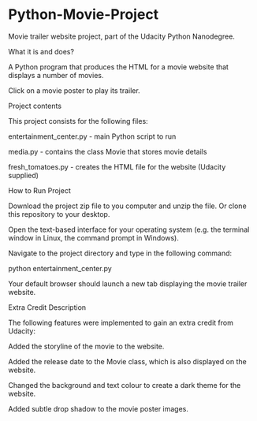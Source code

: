 # Python-Movie-Project
Movie trailer website project, part of the Udacity Python Nanodegree.

What it is and does?

A Python program that produces the HTML for a movie website that displays a number of movies. 

Click on a movie poster to play its trailer.

Project contents

This project consists for the following files:

entertainment_center.py - main Python script to run

media.py - contains the class Movie that stores movie details

fresh_tomatoes.py - creates the HTML file for the website (Udacity supplied)

How to Run Project

Download the project zip file to you computer and unzip the file. Or clone this repository to your desktop.

Open the text-based interface for your operating system (e.g. the terminal window in Linux, the command prompt in Windows).

Navigate to the project directory and type in the following command:

python entertainment_center.py

Your default browser should launch a new tab displaying the movie trailer website.

Extra Credit Description

The following features were implemented to gain an extra credit from Udacity:

Added the storyline of the movie to the website.

Added the release date to the Movie class, which is also displayed on the website.

Changed the background and text colour to create a dark theme for the website.

Added subtle drop shadow to the movie poster images.


